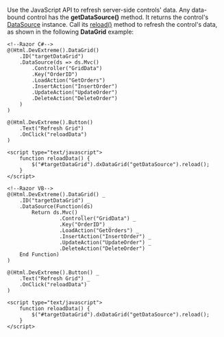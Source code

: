 Use the JavaScript API to refresh server-side controls' data. Any data-bound control has the **getDataSource()** method. It returns the control's [DataSource](/api-reference/30%20Data%20Layer/DataSource '/Documentation/ApiReference/Data_Layer/DataSource/') instance. Call its [reload()](/api-reference/30%20Data%20Layer/DataSource/3%20Methods/reload().md '/Documentation/ApiReference/Data_Layer/DataSource/Methods/#reload') method to refresh the control's data, as shown in the following **DataGrid** example:

    <!--Razor C#-->
    @(Html.DevExtreme().DataGrid()
        .ID("targetDataGrid")
        .DataSource(ds => ds.Mvc()
            .Controller("GridData")
            .Key("OrderID")
            .LoadAction("GetOrders")
            .InsertAction("InsertOrder")
            .UpdateAction("UpdateOrder")
            .DeleteAction("DeleteOrder")
        )
    )

    @(Html.DevExtreme().Button()
        .Text("Refresh Grid")
        .OnClick("reloadData")
    )

    <script type="text/javascript">
        function reloadData() {
            $("#targetDataGrid").dxDataGrid("getDataSource").reload();
        }
    </script>

    <!--Razor VB-->
    @(Html.DevExtreme().DataGrid() _
        .ID("targetDataGrid") _
        .DataSource(Function(ds)
            Return ds.Mvc() _
                     .Controller("GridData") _
                     .Key("OrderID") _
                     .LoadAction("GetOrders") _
                     .InsertAction("InsertOrder") _
                     .UpdateAction("UpdateOrder") _
                     .DeleteAction("DeleteOrder")
        End Function)
    )

    @(Html.DevExtreme().Button() _
        .Text("Refresh Grid") _
        .OnClick("reloadData")
    )

    <script type="text/javascript">
        function reloadData() {
            $("#targetDataGrid").dxDataGrid("getDataSource").reload();
        }
    </script>
